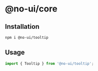 # @no-ui/core

## Installation

```sh
npm i @no-ui/tooltip
```

## Usage

```javascript
import { Tooltip } from '@no-ui/tooltip';
```
